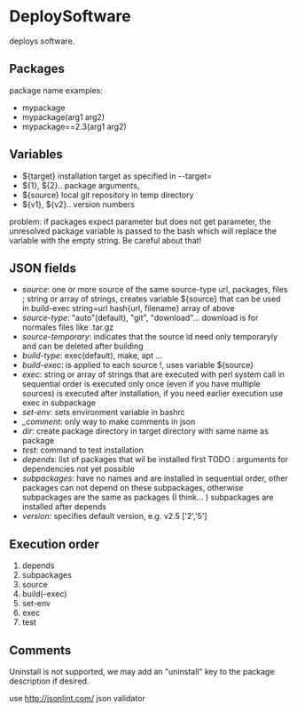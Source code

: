 DeploySoftware
==============


deploys software.


Packages
--------
package name examples: 
* mypackage
* mypackage(arg1 arg2)
* mypackage==2.3(arg1 arg2)

Variables
---------
* ${target} installation target as specified in --target=
* ${1}, ${2}.. package arguments, 
* ${source} local git repository in temp directory
* ${v1}, ${v2}.. version numbers

problem: if packages expect parameter but does not get parameter, the unresolved package variable is passed to the bash which will replace the variable with the empty string. Be careful about that!





JSON fields
-----------
* *source*: one or more source of the same source-type
   url, packages, files ; string or array of strings, creates variable ${source} that can be used in build-exec
   string=url
   hash{url, filename}
   array of above
* *source-type*: "auto"(default), "git", "download"... download is for normales files like .tar.gz
* *source-temporary*: indicates that the source id need only temporaryly and can be deleted after building
* *build-type*: exec(default), make, apt ...
* *build-exec*: is applied to each source !, uses variable ${source}
* *exec*: string or array of strings that are executed with perl system call in sequential order
  is executed only once (even if you have multiple sources)
  is executed after installation, if you need earlier execution use exec in subpackage
* *set-env*: sets environment variable in bashrc
* *_comment*: only way to make comments in json
* *dir*: create package directory in target directory with same name as package
* *test*: command to test installation
* *depends*: list of packages that wil be installed first
   TODO : arguments for dependencies not yet possible
* *subpackages*: have no names and are installed in sequential order,
		other packages can not depend on these subpackages,
		otherwise subpackages are the same as packages (I think... )
       subpackages are installed after depends
* *version*: specifies default version, e.g. v2.5 ['2','5']

Execution order
---------------
1. depends
2. subpackages
3. source
4. build(-exec)
5. set-env
6. exec
7. test

Comments
--------
Uninstall is not supported, we may add an "uninstall" key to the package description if desired.

use http://jsonlint.com/ json validator

